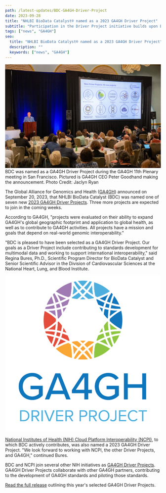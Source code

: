 ```yaml
---
path: /latest-updates/BDC-GA4GH-Driver-Project
date: 2023-09-28
title: "NHLBI BioData Catalyst® named as a 2023 GA4GH Driver Project"
subtitle: "Participation in the Driver Project initiative builds upon BDC's previous work in the GA4GH community and formalizes collaboration between the two organizations."
tags: ["news", "GA4GH"]
seo:
  title: "NHLBI BioData Catalyst® named as a 2023 GA4GH Driver Project"
  description: ""
  keywords: ["news", "GA4GH"]
---
```


<div class="twothirds-width-image">
  <img src='./ga4gh-11th-plenary-meeting.jpg' alt="An individual standing behind a lectern addresses a large audience at a conference."/>
  <figcaption>BDC was named as a GA4GH Driver Project during the GA4GH 11th Plenary meeting in San Francisco. Pictured is GA4GH CEO Peter Goodhand making the announcement. Photo Credit: Jaclyn Ryan</figcaption>
</div>

The Global Alliance for Genomics and Health ([GA4GH](https://www.ga4gh.org/)) announced on September 20, 2023, that NHLBI BioData Catalyst (BDC) was named one of seven new [2023 GA4GH Driver Projects](https://www.ga4gh.org/news_item/2023-driver-projects/). Three more projects are expected to join in the coming weeks.

According to GA4GH, "projects were evaluated on their ability to expand GA4GH's global geographic footprint and application to global health, as well as to contribute to GA4GH activities. All projects have a mission and goals that depend on real-world genomic interoperability."

"BDC is pleased to have been selected as a GA4GH Driver Project. Our goals as a Driver Project include contributing to standards development for multimodal data and working to support international interoperability," said Regina Bures, Ph.D., Scientific Program Director for BioData Catalyst and Senior Scientific Advisor in the Division of Cardiovascular Sciences at the National Heart, Lung, and Blood Institute.

<div class="partial-width-image">
  <img src='./ga4gh-driver-project-logo.png' alt="GA4GH Driver Project Badge"/>
</div>

[National Institutes of Health (NIH) Cloud Platform Interoperability (NCPI)](https://anvilproject.org/ncpi), to which BDC actively contributes, was also named a 2023 GA4GH Driver Project. "We look forward to working with NCPI, the other Driver Projects, and GA4GH," continued Bures.

BDC and NCPI join several other NIH initiatives as [GA4GH Driver Projects](https://www.ga4gh.org/our-community/driver-projects/). GA4GH Driver Projects collaborate with other GA4GH partners, contributing to the development of GA4GH standards and piloting those standards.

[Read the full release](https://www.ga4gh.org/news_item/2023-driver-projects/) outlining this year's selected GA4GH Driver Projects.
